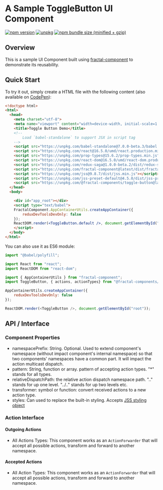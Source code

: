 # A Sample ToggleButton UI Component

[![npm version](https://img.shields.io/npm/v/@fractal-components/toggle-button.svg)](https://www.npmjs.com/package/@fractal-components/toggle-button)
[![unpkg](https://img.shields.io/badge/unpkg-latest-blue.svg)](https://unpkg.com/@fractal-components/toggle-button)
[![npm bundle size (minified + gzip)](https://img.shields.io/bundlephobia/minzip/@fractal-components/toggle-button.svg)](https://bundlephobia.com/result?p=@fractal-components/toggle-button)

## Overview

This is a sample UI Component built using [fractal-component](https://github.com/t83714/fractal-component) to demonstrate its reusability.

## Quick Start

To try it out, simply create a HTML file with the following content (also available on [CodePen](https://codepen.io/t83714/pen/JavEjV)):
```html
<!doctype html>
<html>
  <head>
    <meta charset="utf-8">
    <meta name="viewport" content="width=device-width, initial-scale=1.0">
    <title>Toggle Button Demo</title>
    <!--
        Load `babel-standalone` to support JSX in script tag
    -->
    <script src="https://unpkg.com/babel-standalone@7.0.0-beta.3/babel.min.js"></script>
    <script src="https://unpkg.com/react@16.5.0/umd/react.production.min.js"></script>
    <script src="https://unpkg.com/prop-types@15.6.2/prop-types.min.js"></script>
    <script src="https://unpkg.com/react-dom@16.5.0/umd/react-dom.production.min.js"></script>
    <script src="https://unpkg.com/redux-saga@1.0.0-beta.2/dist/redux-saga.min.umd.js"></script>
    <script src="https://unpkg.com/fractal-component@latest/dist/fractal-component.min.umd.js"></script>
    <script src="https://unpkg.com/jss@9.8.7/dist/jss.min.js"></script>
    <script src="https://unpkg.com/jss-preset-default@4.5.0/dist/jss-preset-default.min.js"></script>
    <script src="https://unpkg.com/@fractal-components/toggle-button@latest/dist/@fractal-components/toggle-button.min.umd.js"></script>
  </head>
  <body>

    <div id="app_root"></div>
    <script type="text/babel">
    FractalComponent.AppContainerUtils.createAppContainer({
        reduxDevToolsDevOnly: false
    });
    ReactDOM.render(<ToggleButton.default />, document.getElementById("app_root"));
    </script>
  </body>
</html>

```

You can also use it as ES6 module:
```javascript
import "@babel/polyfill";

import React from "react";
import ReactDOM from "react-dom";

import { AppContainerUtils } from "fractal-component";
import ToggleButton, { actions, actionTypes} from "@fractal-components/toggle-button";

AppContainerUtils.createAppContainer({
    reduxDevToolsDevOnly: false
});

ReactDOM.render(<ToggleButton />, document.getElementById("root"));
```

## API / Interface
### Component Properties
- namespacePrefix: String. Optional. Used to extend component's namespace (without impact component's internal namespace) so that two components' namespaces have a common part. It will impact the action multicast dispatch.
- pattern: String, function or array. pattern of accepting action types. "*" stands for all types.
- relativeDispatchPath: the relative action dispatch namespace path. ".." stands for up one level. "../.." stands for up two levels etc.
- transformer: symbol or function: convert received actions to a new action type.
- styles: Can used to replace the built-in styling. Accepts [JSS styling object](https://github.com/cssinjs/jss/blob/master/docs/json-api.md)

### Action Interface
#### Outgoing Actions
- All Actions Types: This component works as an `ActionForwarder` that will accept all possible actions, transform and forward to another namespace.

#### Accepted Actions
- All Action Types: This component works as an `ActionForwarder` that will accept all possible actions, transform and forward to another namespace.
